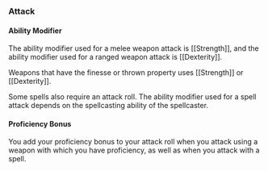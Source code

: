 ### Attack

#### Ability Modifier
The ability modifier used for a melee weapon attack is [[Strength]], and the ability modifier used for a ranged weapon attack is [[Dexterity]].

Weapons that have the finesse or thrown property uses [[Strength]] or [[Dexterity]].

Some spells also require an attack roll. The ability modifier used for a spell attack depends on the spellcasting ability of the spellcaster.

#### Proficiency Bonus 
You add your proficiency bonus to your attack roll when you attack using a weapon with which you have proficiency, as well as when you attack with a spell.
